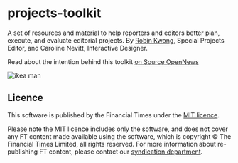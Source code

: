 # projects-toolkit
A set of resources and material to help reporters and editors better plan, execute, and evaluate editorial projects. By [Robin Kwong](www.robinkwong.com), Special Projects Editor, and Caroline Nevitt, Interactive Designer.

Read about the intention behind this toolkit [on Source OpenNews](https://source.opennews.org/articles/ikea-inspired-workflow/)

![ikea man](https://github.com/ft-interactive/projects-toolkit/raw/master/ikea-figure.png)


## Licence
This software is published by the Financial Times under the [MIT licence](http://opensource.org/licenses/MIT). 

Please note the MIT licence includes only the software, and does not cover any FT content made available using the software, which is copyright &copy; The Financial Times Limited, all rights reserved. For more information about re-publishing FT content, please contact our [syndication department](http://syndication.ft.com/).

